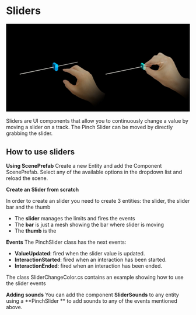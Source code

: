 # Sliders

![Slider example](../Documentation/Images/Slider/MRTK_UX_Slider_Main.jpg)

Sliders are UI components that allow you to continuously change a value by moving a slider on a track. The Pinch Slider can be moved by directly grabbing the slider.


## How to use sliders

**Using ScenePrefab**
Create a new Entity and add the Component ScenePrefab. Select any of the available options in the dropdown list and reload the scene. 

**Create an Slider from scratch**

In order to create an slider you need to create 3 entities: the slider, the slider bar and the thumb
- The **slider** manages the limits and fires the events
- The **bar** is just a mesh showing the bar where slider is moving
- The **thumb** is the 

**Events**
The PinchSlider class has the next events:
- **ValueUpdated**: fired when the slider value is updated.
- **InteractionStarted**: fired when an interaction has been started.
- **InteractionEnded**: fired when an interaction has been ended.

The class SliderChangeColor.cs contains an example showing how to use the slider events

**Adding sounds**
You can add the component **SliderSounds** to any entity using a **PinchSlider ** to add sounds to any of the events mentioned above.
